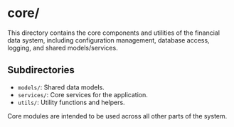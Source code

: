 # core/

This directory contains the core components and utilities of the financial data system, including configuration management, database access, logging, and shared models/services.

## Subdirectories
- `models/`: Shared data models.
- `services/`: Core services for the application.
- `utils/`: Utility functions and helpers.

Core modules are intended to be used across all other parts of the system. 